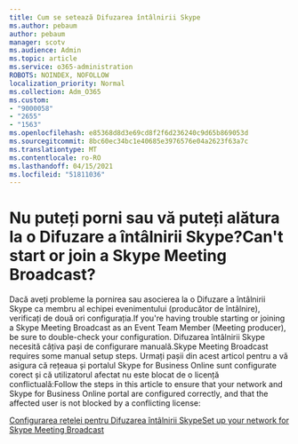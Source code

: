 ```yaml
---
title: Cum se setează Difuzarea întâlnirii Skype
ms.author: pebaum
author: pebaum
manager: scotv
ms.audience: Admin
ms.topic: article
ms.service: o365-administration
ROBOTS: NOINDEX, NOFOLLOW
localization_priority: Normal
ms.collection: Adm_O365
ms.custom:
- "9000058"
- "2655"
- "1563"
ms.openlocfilehash: e85368d8d3e69cd8f2f6d236240c9d65b869053d
ms.sourcegitcommit: 8bc60ec34bc1e40685e3976576e04a2623f63a7c
ms.translationtype: MT
ms.contentlocale: ro-RO
ms.lasthandoff: 04/15/2021
ms.locfileid: "51811036"
---
```

# <a name="cant-start-or-join-a-skype-meeting-broadcast"></a><span data-ttu-id="89ecb-102">Nu puteți porni sau vă puteți alătura la o Difuzare a întâlnirii Skype?</span><span class="sxs-lookup"><span data-stu-id="89ecb-102">Can't start or join a Skype Meeting Broadcast?</span></span>

<span data-ttu-id="89ecb-103">Dacă aveți probleme la pornirea sau asocierea la o Difuzare a întâlnirii Skype ca membru al echipei evenimentului (producător de întâlnire), verificați de două ori configurația.</span><span class="sxs-lookup"><span data-stu-id="89ecb-103">If you're having trouble starting or joining a Skype Meeting Broadcast as an Event Team Member (Meeting producer), be sure to double-check your configuration.</span></span> <span data-ttu-id="89ecb-104">Difuzarea întâlnirii Skype necesită câțiva pași de configurare manuală.</span><span class="sxs-lookup"><span data-stu-id="89ecb-104">Skype Meeting Broadcast requires some manual setup steps.</span></span> <span data-ttu-id="89ecb-105">Urmați pașii din acest articol pentru a vă asigura că rețeaua și portalul Skype for Business Online sunt configurate corect și că utilizatorul afectat nu este blocat de o licență conflictuală:</span><span class="sxs-lookup"><span data-stu-id="89ecb-105">Follow the steps in this article to ensure that your network and Skype for Business Online portal are configured correctly, and that the affected user is not blocked by a conflicting license:</span></span>

[<span data-ttu-id="89ecb-106">Configurarea rețelei pentru Difuzarea întâlnirii Skype</span><span class="sxs-lookup"><span data-stu-id="89ecb-106">Set up your network for Skype Meeting Broadcast</span></span>](https://docs.microsoft.com/SkypeForBusiness/set-up-your-network-for-skype-meeting-broadcast/set-up-your-network-for-skype-meeting-broadcast)